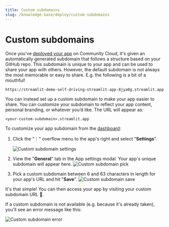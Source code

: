 ```yaml
---
title: Custom subdomains
slug: /knowledge-base/deploy/custom-subdomains
---
```


# Custom subdomains

Once you've [deployed your app](/streamlit-cloud/get-started/deploy-an-app) on Community Cloud, it's given an automatically generated subdomain that follows a structure based on your GitHub repo. This subdomain is unique to your app and can be used to share your app with others. However, the default subdomain is not always the most memorable or easy to share. E.g. the following is a bit of a mouthful!

`https://streamlit-demo-self-driving-streamlit-app-8jya0g.streamlit.app`

You can instead set up a custom subdomain to make your app easier to share. You can customize your subdomain to reflect your app content, personal branding, or whatever you’d like. The URL will appear as:

```
<your-custom-subdomain>.streamlit.app
```

To customize your app subdomain from the [dashboard](/streamlit-cloud/get-started/manage-your-app#manage-apps-from-your-app-dashboard):

1. Click the "︙" overflow menu to the app's right and select "**Settings**".

   ![Custom subdomain settings](/images/streamlit-cloud/custom-subdomain-settings.png)

2. View the "**General**" tab in the App settings modal. Your app's unique subdomain will appear here.
   ![Custom subdomain pick](/images/streamlit-cloud/custom-subdomain-pick.png)

3. Pick a custom subdomain between 6 and 63 characters in length for your app's URL and hit "**Save**".
   ![Custom subdomain save](/images/streamlit-cloud/custom-subdomain-save.png)

It's that simple! You can then access your app by visiting your custom subdomain URL 🎉.

If a custom subdomain is not available (e.g. because it's already taken), you'll see an error message like this:

![Custom subdomain error](/images/streamlit-cloud/custom-subdomain-error.png)

